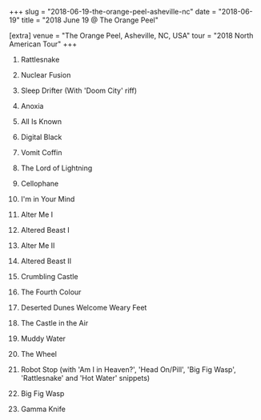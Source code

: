 +++
slug = "2018-06-19-the-orange-peel-asheville-nc"
date = "2018-06-19"
title = "2018 June 19 @ The Orange Peel"

[extra]
venue = "The Orange Peel, Asheville, NC, USA"
tour = "2018 North American Tour"
+++


 1. Rattlesnake

 2. Nuclear Fusion

 3. Sleep Drifter
    (With 'Doom City' riff)

 4. Anoxia

 5. All Is Known

 6. Digital Black

 7. Vomit Coffin

 8. The Lord of Lightning

 9. Cellophane

10. I'm in Your Mind

11. Alter Me I

12. Altered Beast I

13. Alter Me II

14. Altered Beast II

15. Crumbling Castle

16. The Fourth Colour

17. Deserted Dunes Welcome Weary Feet

18. The Castle in the Air

19. Muddy Water

20. The Wheel

21. Robot Stop
    (with 'Am I in Heaven?', 'Head On/Pill', 'Big Fig Wasp',
    'Rattlesnake' and 'Hot Water' snippets)

22. Big Fig Wasp

23. Gamma Knife


